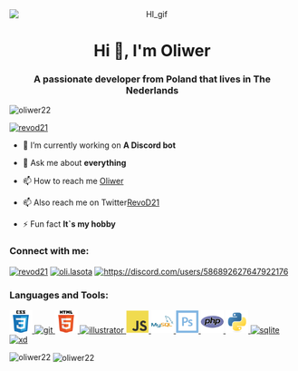 <center><img src="https://media.giphy.com/media/ASd0Ukj0y3qMM/giphy.gif" alt="HI_gif" style="display:block; margin:auto;"></center>
<h1 align="center">Hi 👋, I'm Oliwer</h1>
<h3 align="center">A passionate developer from Poland that lives in The Nederlands</h3>

<p align="left"> <img src="https://komarev.com/ghpvc/?username=oliwer22&label=Profile%20views&color=08cde7&style=flat" alt="oliwer22" /> </p>

<p align="left"> <a href="https://twitter.com/revod21" target="blank"><img src="https://img.shields.io/twitter/follow/revod21?logo=twitter&style=for-the-badge" alt="revod21" /></a> </p>

- 🔭 I’m currently working on **A Discord bot**

- 💬 Ask me about **everything**

- 📫 How to reach me [Oliwer](oliwer.w2209@gmail.com)
- 📫 Also reach me on Twitter[RevoD21](https://twitter.com/RevoD21)
- ⚡ Fun fact **It`s my hobby**

<h3 align="left">Connect with me:</h3>
<p align="left">
<a href="https://twitter.com/revod21" target="blank"><img align="center" src="https://raw.githubusercontent.com/rahuldkjain/github-profile-readme-generator/master/src/images/icons/Social/twitter.svg" alt="revod21" height="30" width="40" /></a>
<a href="https://fb.com/oli.lasota" target="blank"><img align="center" src="https://raw.githubusercontent.com/rahuldkjain/github-profile-readme-generator/master/src/images/icons/Social/facebook.svg" alt="oli.lasota" height="30" width="40" /></a>
<a href="https://discord.gg/https://discord.com/users/586892627647922176" target="blank"><img align="center" src="https://raw.githubusercontent.com/rahuldkjain/github-profile-readme-generator/master/src/images/icons/Social/discord.svg" alt="https://discord.com/users/586892627647922176" height="30" width="40" /></a>
</p>

<h3 align="left">Languages and Tools:</h3>
<p align="left"> <a href="https://www.w3schools.com/css/" target="_blank" rel="noreferrer"> <img src="https://raw.githubusercontent.com/devicons/devicon/master/icons/css3/css3-original-wordmark.svg" alt="css3" width="40" height="40"/> </a> <a href="https://git-scm.com/" target="_blank" rel="noreferrer"> <img src="https://www.vectorlogo.zone/logos/git-scm/git-scm-icon.svg" alt="git" width="40" height="40"/> </a> <a href="https://www.w3.org/html/" target="_blank" rel="noreferrer"> <img src="https://raw.githubusercontent.com/devicons/devicon/master/icons/html5/html5-original-wordmark.svg" alt="html5" width="40" height="40"/> </a> <a href="https://www.adobe.com/in/products/illustrator.html" target="_blank" rel="noreferrer"> <img src="https://www.vectorlogo.zone/logos/adobe_illustrator/adobe_illustrator-icon.svg" alt="illustrator" width="40" height="40"/> </a> <a href="https://developer.mozilla.org/en-US/docs/Web/JavaScript" target="_blank" rel="noreferrer"> <img src="https://raw.githubusercontent.com/devicons/devicon/master/icons/javascript/javascript-original.svg" alt="javascript" width="40" height="40"/> </a> <a href="https://www.mysql.com/" target="_blank" rel="noreferrer"> <img src="https://raw.githubusercontent.com/devicons/devicon/master/icons/mysql/mysql-original-wordmark.svg" alt="mysql" width="40" height="40"/> </a> <a href="https://www.photoshop.com/en" target="_blank" rel="noreferrer"> <img src="https://raw.githubusercontent.com/devicons/devicon/master/icons/photoshop/photoshop-line.svg" alt="photoshop" width="40" height="40"/> </a> <a href="https://www.php.net" target="_blank" rel="noreferrer"> <img src="https://raw.githubusercontent.com/devicons/devicon/master/icons/php/php-original.svg" alt="php" width="40" height="40"/> </a> <a href="https://www.python.org" target="_blank" rel="noreferrer"> <img src="https://raw.githubusercontent.com/devicons/devicon/master/icons/python/python-original.svg" alt="python" width="40" height="40"/> </a> <a href="https://www.sqlite.org/" target="_blank" rel="noreferrer"> <img src="https://www.vectorlogo.zone/logos/sqlite/sqlite-icon.svg" alt="sqlite" width="40" height="40"/> </a> <a href="https://www.adobe.com/products/xd.html" target="_blank" rel="noreferrer"> <img src="https://cdn.worldvectorlogo.com/logos/adobe-xd.svg" alt="xd" width="40" height="40"/> </a> </p>

<p><img align="left" src="https://github-readme-stats.vercel.app/api/top-langs?username=oliwer22&show_icons=true&theme=dark&hide_border=true&locale=en&layout=compact" alt="oliwer22" /></p>

<p>&nbsp;<img align="center" src="https://github-readme-stats.vercel.app/api?username=oliwer22&show_icons=true&theme=dark&hide_border=true&locale=en" alt="oliwer22" /></p>

